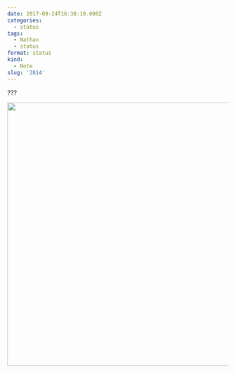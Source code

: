 ```yaml
---
date: 2017-09-24T16:38:19.000Z
categories:
  - status
tags:
  - Nathan
  - status
format: status
kind:
  - Note
slug: '2814'
---
```

???

<img loading="lazy" src="http://ift.tt/2y1gqSq" width="599" height="600" />
